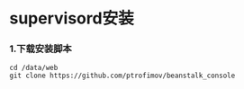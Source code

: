 # supervisord安装


### 1.下载安装脚本
```
cd /data/web
git clone https://github.com/ptrofimov/beanstalk_console
```

